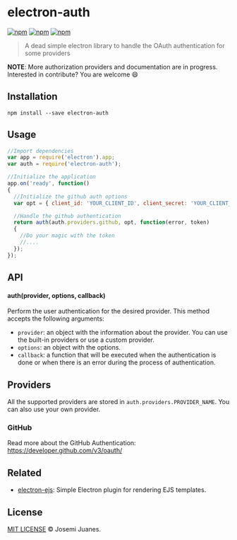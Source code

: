 # electron-auth

[![npm](https://img.shields.io/npm/v/electron-auth.svg?style=flat-square)](https://www.npmjs.com/package/electron-auth)
[![npm](https://img.shields.io/npm/dt/electron-auth.svg?style=flat-square)](https://www.npmjs.com/package/electron-auth)
[![npm](https://img.shields.io/npm/l/electron-auth.svg?style=flat-square)](https://github.com/jmjuanes/electron-auth)

> A dead simple electron library to handle the OAuth authentication for some providers

**NOTE**: More authorization providers and documentation are in progress. Interested in contribute? You are welcome :smile:

## Installation 

```
npm install --save electron-auth
```

## Usage 

```javascript
//Import dependencies
var app = require('electron').app;
var auth = require('electron-auth');

//Initialize the application
app.on('ready', function()
{
  //Initialize the github auth options
  var opt = { client_id: 'YOUR_CLIENT_ID', client_secret: 'YOUR_CLIENT_SECRET' };

  //Handle the github authentication
  return auth(auth.providers.github, opt, function(error, token)
  {
    //Do your magic with the token 
    //....
  });
});
```

## API 

#### auth(provider, options, callback)

Perform the user authentication for the desired provider. This method accepts the following arguments: 

- `provider`: an object with the information about the provider. You can use the built-in providers or use a custom provider. 
- `options`: an object with the options. 
- `callback`: a function that will be executed when the authentication is done or when there is an error during the process of authentication.

## Providers 

All the supported providers are stored in `auth.providers.PROVIDER_NAME`. You can also use your own provider.

### GitHub

Read more about the GitHub Authentication: https://developer.github.com/v3/oauth/ 



## Related 

- [electron-ejs](https://github.com/jmjuanes/electron-ejs): Simple Electron plugin for rendering EJS templates.

## License

[MIT LICENSE](./LICENSE) &copy; Josemi Juanes.
